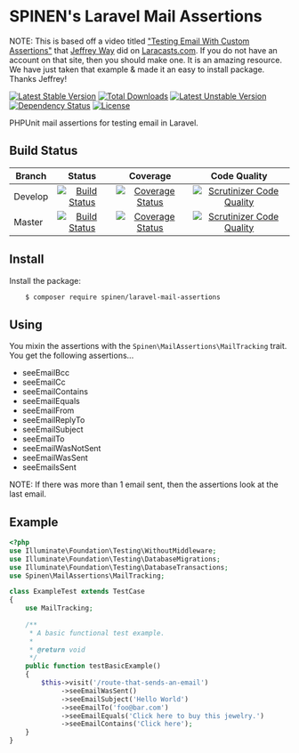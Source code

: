 # SPINEN's Laravel Mail Assertions

NOTE: This is based off a video titled ["Testing Email With Custom Assertions"](https://laracasts.com/series/phpunit-testing-in-laravel/episodes/12) that [Jeffrey Way](https://github.com/JeffreyWay) did on [Laracasts.com](https://laracasts.com).  If you do not have an account on that site, then you should make one.  It is an amazing resource.  We have just taken that example & made it an easy to install package.  Thanks Jeffrey!

[![Latest Stable Version](https://poser.pugx.org/spinen/laravel-mail-assertions/v/stable)](https://packagist.org/packages/spinen/laravel-mail-assertions)
[![Total Downloads](https://poser.pugx.org/spinen/laravel-mail-assertions/downloads)](https://packagist.org/packages/spinen/laravel-mail-assertions)
[![Latest Unstable Version](https://poser.pugx.org/spinen/laravel-mail-assertions/v/unstable)](https://packagist.org/packages/spinen/laravel-mail-assertions)
[![Dependency Status](https://www.versioneye.com/php/spinen:laravel-mail-assertions/0.1.1/badge.svg)](https://www.versioneye.com/php/spinen:laravel-mail-assertions/0.1.1)
[![License](https://poser.pugx.org/spinen/laravel-mail-assertions/license)](https://packagist.org/packages/spinen/laravel-mail-assertions)

PHPUnit mail assertions for testing email in Laravel.

## Build Status

| Branch | Status | Coverage | Code Quality |
| ------ | :----: | :------: | :----------: |
| Develop | [![Build Status](https://travis-ci.org/spinen/laravel-mail-assertions.svg?branch=develop)](https://travis-ci.org/spinen/laravel-mail-assertions) | [![Coverage Status](https://coveralls.io/repos/spinen/laravel-mail-assertions/badge.svg?branch=develop&service=github)](https://coveralls.io/github/spinen/laravel-mail-assertions?branch=develop) | [![Scrutinizer Code Quality](https://scrutinizer-ci.com/g/spinen/laravel-mail-assertions/badges/quality-score.png?b=develop)](https://scrutinizer-ci.com/g/spinen/laravel-mail-assertions/?branch=develop) |
| Master | [![Build Status](https://travis-ci.org/spinen/laravel-mail-assertions.svg?branch=master)](https://travis-ci.org/spinen/laravel-mail-assertions) | [![Coverage Status](https://coveralls.io/repos/spinen/laravel-mail-assertions/badge.svg?branch=master&service=github)](https://coveralls.io/github/spinen/laravel-mail-assertions?branch=master) | [![Scrutinizer Code Quality](https://scrutinizer-ci.com/g/spinen/laravel-mail-assertions/badges/quality-score.png?b=master)](https://scrutinizer-ci.com/g/spinen/laravel-mail-assertions/?branch=master) |

## Install

Install the package:

```bash
    $ composer require spinen/laravel-mail-assertions
```

## Using

You mixin the assertions with the ```Spinen\MailAssertions\MailTracking``` trait.  You get the following assertions...

* seeEmailBcc
* seeEmailCc
* seeEmailContains
* seeEmailEquals
* seeEmailFrom
* seeEmailReplyTo
* seeEmailSubject
* seeEmailTo
* seeEmailWasNotSent
* seeEmailWasSent
* seeEmailsSent

NOTE: If there was more than 1 email sent, then the assertions look at the last email.

## Example

```php
<?php
use Illuminate\Foundation\Testing\WithoutMiddleware;
use Illuminate\Foundation\Testing\DatabaseMigrations;
use Illuminate\Foundation\Testing\DatabaseTransactions;
use Spinen\MailAssertions\MailTracking;

class ExampleTest extends TestCase
{
    use MailTracking;
    
    /**
     * A basic functional test example.
     *
     * @return void
     */
    public function testBasicExample()
    {
        $this->visit('/route-that-sends-an-email')
             ->seeEmailWasSent()
             ->seeEmailSubject('Hello World')
             ->seeEmailTo('foo@bar.com')
             ->seeEmailEquals('Click here to buy this jewelry.')
             ->seeEmailContains('Click here');
    }
}
```
